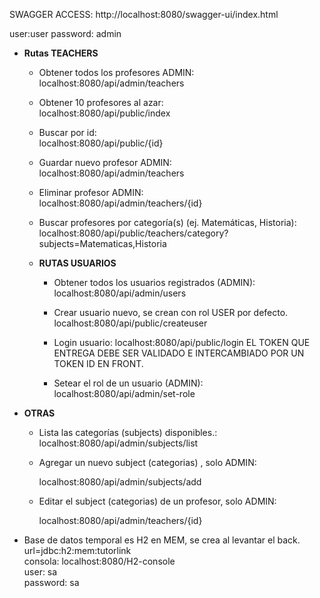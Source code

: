 SWAGGER ACCESS: http://localhost:8080/swagger-ui/index.html  

user:user password: admin
  
- **Rutas TEACHERS** 
  - Obtener todos los profesores ADMIN:   
  localhost:8080/api/admin/teachers  
   
  - Obtener 10 profesores al azar:  
  localhost:8080/api/public/index  
   
  - Buscar por id:  
  localhost:8080/api/public/{id}  
   
  - Guardar nuevo profesor ADMIN:  
  localhost:8080/api/admin/teachers  
   
  - Eliminar profesor ADMIN:  
  localhost:8080/api/admin/teachers/{id}  
   
  - Buscar profesores por categoría(s) (ej. Matemáticas, Historia):    
    localhost:8080/api/public/teachers/category?subjects=Matematicas,Historia  
        
  - **RUTAS USUARIOS**  
 
    - Obtener todos los usuarios registrados (ADMIN):  
    localhost:8080/api/admin/users  
   
    - Crear usuario nuevo, se crean con rol USER por defecto.   
    localhost:8080/api/public/createuser  
     
    - Login usuario:
    localhost:8080/api/public/login
    EL TOKEN QUE ENTREGA DEBE SER VALIDADO E INTERCAMBIADO POR UN  
    TOKEN ID EN FRONT. 
   
    - Setear el rol de un usuario (ADMIN):
      localhost:8080/api/admin/set-role
      
      
- **OTRAS**
  - Lista las categorías (subjects) disponibles.:
    localhost:8080/api/admin/subjects/list  
   
  - Agregar un nuevo subject (categorias) , solo ADMIN:  
   
    localhost:8080/api/admin/subjects/add
   
  - Editar el subject (categorias) de un profesor, solo ADMIN:  
  
    localhost:8080/api/admin/teachers/{id}  

- Base de datos temporal es H2 en MEM, se crea al levantar el back.
  url=jdbc:h2:mem:tutorlink  
  consola: localhost:8080/H2-console  
      user: sa  
      password: sa